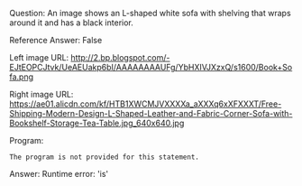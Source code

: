 Question: An image shows an L-shaped white sofa with shelving that wraps around it and has a black interior.

Reference Answer: False

Left image URL: http://2.bp.blogspot.com/-EJtEOPCJtvk/UeAEUakp6bI/AAAAAAAAUFg/YbHXIVJXzxQ/s1600/Book+Sofa.png

Right image URL: https://ae01.alicdn.com/kf/HTB1XWCMJVXXXXa_aXXXq6xXFXXXT/Free-Shipping-Modern-Design-L-Shaped-Leather-and-Fabric-Corner-Sofa-with-Bookshelf-Storage-Tea-Table.jpg_640x640.jpg

Program:

```
The program is not provided for this statement.
```
Answer: Runtime error: 'is'

